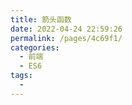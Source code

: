 ```yaml
---
title: 箭头函数
date: 2022-04-24 22:59:26
permalink: /pages/4c69f1/
categories:
  - 前端
  - ES6
tags:
  - 
---
```


